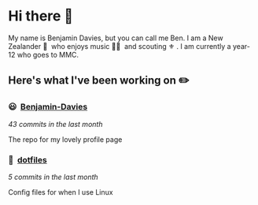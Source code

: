 # Hi there 👋

My name is Benjamin Davies, but you can call me Ben. I am a New Zealander 🥝 &nbsp;who enjoys music 🎸🎷 &nbsp;and scouting ⚜️ . I am currently a year-12 who goes to MMC.

## Here's what I've been working on ✏️


### 😃&nbsp; [Benjamin-Davies](https://github.com/Benjamin-Davies/Benjamin-Davies)

*43 commits in the last month*

The repo for my lovely profile page


### 🐧&nbsp; [dotfiles](https://github.com/Benjamin-Davies/dotfiles)

*5 commits in the last month*

Config files for when I use Linux

